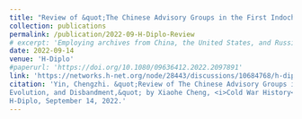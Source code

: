 ```yaml
---
title: "Review of &quot;The Chinese Advisory Groups in the First Indochina War&quot; by Xiaohe Cheng"
collection: publications
permalink: /publication/2022-09-H-Diplo-Review
# excerpt: 'Employing archives from China, the United States, and Russia, this article explores the question of how China chose its binding strategy to stop North Korea from tilting towards the Soviet Union in the late 1960s.'
date: 2022-09-14
venue: 'H-Diplo'
#paperurl: 'https://doi.org/10.1080/09636412.2022.2097891'
link: 'https://networks.h-net.org/node/28443/discussions/10684768/h-diplo-article-review-1137-chinese-advisory-groups-first'
citation: 'Yin, Chengzhi. &quot;Review of The Chinese Advisory Groups in the First Indochina War: Their Formation,
Evolution, and Disbandment,&quot; by Xiaohe Cheng, <i>Cold War History</i> 22, no.22 (2022): 195-213.
H-Diplo, September 14, 2022.'
---
```

